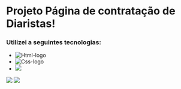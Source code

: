 <h1>Projeto Página de contratação de Diaristas!</h1>

<h3> Utilizei a seguintes tecnologias: </h3>

- <img src="https://img.shields.io/badge/HTML5-E34F26?style=for-the-badge&logo=html5&logoColor=white" alt="Html-logo"/>
- <img src="https://img.shields.io/badge/CSS3-1572B6?style=for-the-badge&logo=css3&logoColor=white" alt="Css-logo"/>
-  <img src="https://img.shields.io/badge/Bootstrap-563D7C?style=for-the-badge&logo=bootstrap&logoColor=white"/>


<img src= "https://github.com/leonardosantos10/Projeto-Pagina-diaristas/blob/main/img/img-desktop-diaristas.png?raw=true"/>

<img src= "https://github.com/leonardosantos10/Projeto-Pagina-diaristas/blob/main/img/img-desktop-2.png?raw=true"/>




